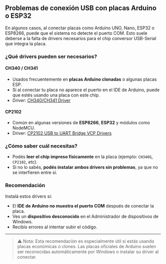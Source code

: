 ## Problemas de conexión USB con placas Arduino o ESP32

En algunos casos, al conectar placas como Arduino UNO, Nano, ESP32 o ESP8266, puede que el sistema no detecte el puerto COM. Esto suele deberse a la falta de drivers necesarios para el chip conversor USB-Serial que integra la placa.

### ¿Qué drivers pueden ser necesarios?

#### CH340 / CH341
- Usados frecuentemente en **placas Arduino clonadas** o algunas placas ESP.
- Si al conectar tu placa no aparece el puerto en el IDE de Arduino, puede que estés usando una placa con este chip.
- Driver: [CH340/CH341 Driver](https://sparks.gogo.co.nz/ch340.html)

#### CP2102
- Común en algunas versiones de **ESP8266**, **ESP32** y módulos como NodeMCU.
- Driver: [CP2102 USB to UART Bridge VCP Drivers](https://www.silabs.com/developers/usb-to-uart-bridge-vcp-drivers)

### ¿Cómo saber cuál necesitas?
- Podés **leer el chip impreso físicamente** en la placa (ejemplo: `CH340G`, `CP2102`, etc).
- Si no lo sabés, **podés instalar ambos drivers sin problemas**, ya que no se interfieren entre sí.

### Recomendación
Instalá estos drivers si:
- El **IDE de Arduino no muestra el puerto COM** después de conectar la placa.
- Ves un **dispositivo desconocido** en el Administrador de dispositivos de Windows.
- Recibís errores al intentar subir el código.

---

> ⚠️ Nota: Esta recomendación es especialmente útil si estás usando placas económicas o clones. Las placas oficiales de Arduino suelen ser reconocidas automáticamente por Windows o instalar su driver al conectar.

